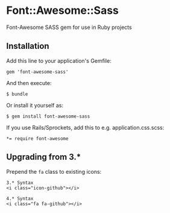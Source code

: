# Font::Awesome::Sass

Font-Awesome SASS gem for use in Ruby projects

## Installation

Add this line to your application's Gemfile:

    gem 'font-awesome-sass'

And then execute:

    $ bundle

Or install it yourself as:

    $ gem install font-awesome-sass

If you use Rails/Sprockets, add this to e.g. application.css.scss:

    *= require font-awesome

## Upgrading from 3.*

Prepend the `fa` class to existing icons:

    3.* Syntax
    <i class="icon-github"></i>

    4.* Syntax
    <i class="fa fa-github"></i>
